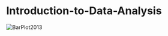 # Introduction-to-Data-Analysis

![BarPlot2013](https://user-images.githubusercontent.com/15364490/98137276-baff2b00-1eb9-11eb-995d-ca65a5fd6f26.jpeg)
